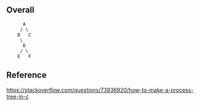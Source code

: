 
## Overall


```
      A
     / \
    B   C
     \
      D
     / \
    E   F
```

## Reference 
https://stackoverflow.com/questions/73936920/how-to-make-a-process-tree-in-c